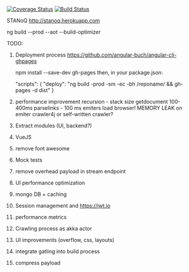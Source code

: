 [![Coverage Status](https://coveralls.io/repos/github/olka/stanoq/badge.svg?branch=master)](https://coveralls.io/github/olka/stanoq?branch=master)
[![Build Status](https://travis-ci.org/olka/stanoq.svg?branch=master)](https://travis-ci.org/olka/stanoq)

STANoQ
http://stanoq.herokuapp.com

ng build --prod --aot --build-optimizer

TODO:
1) Deployment process https://github.com/angular-buch/angular-cli-ghpages


    npm install --save-dev gh-pages
    then, in your package.json:

    "scripts": {
        "deploy": "ng build -prod -sm -ec -bh /reponame/ && gh-pages -d dist"
    }
2) performance improvement
       recursion - stack size
       getdocument 100-400ms
       parselinks - 100 ms
       emiters load browser! MEMORY LEAK on emiter
   crawler4j or self-written crawler?
3) Extract modules (UI, backend?)
4) VueJS
5) remove font awesome
6) Mock tests
7) remove overhead payload in stream endpoint
8) UI performance optimization
9) mongo DB + caching
10) Session management and https://jwt.io
11) performance metrics
12) Crawling process as akka actor
13) UI improvements (overflow, css, layouts)
14) integrate gatling into build process
15) compress payload


